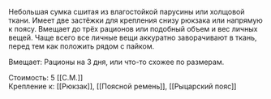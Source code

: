 Небольшая сумка сшитая из влагостойкой парусины или холщовой ткани. Имеет две застёжки для крепления снизу рюкзака или напрямую к поясу. Вмещает до трёх рационов или подобный объем и вес личных вещей. Чаще всего все личные вещи аккуратно заворачивают в ткань, перед тем как положить рядом с пайком.<br>

Вмещает: Рационы на 3 дня, или что-то схожее по размерам.<br>

Стоимость: 5 [[С.М.]]<br>
Крепление к: [[Рюкзак]], [[Поясной ремень]], [[Рыцарский пояс]]<br>